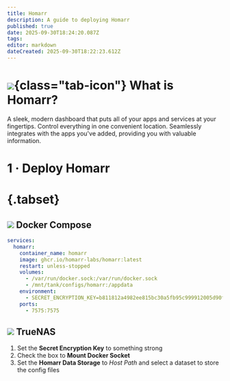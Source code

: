```yaml
---
title: Homarr
description: A guide to deploying Homarr
published: true
date: 2025-09-30T18:24:20.087Z
tags: 
editor: markdown
dateCreated: 2025-09-30T18:22:23.612Z
---
```


# ![](/homarr.png){class="tab-icon"} What is Homarr?
A sleek, modern dashboard that puts all of your apps and services at your fingertips. Control everything in one convenient location. Seamlessly integrates with the apps you've added, providing you with valuable information.


# 1 · Deploy Homarr
# {.tabset}
## <img src="/docker.png" class="tab-icon"> Docker Compose

```yaml
services:
  homarr:
    container_name: homarr
    image: ghcr.io/homarr-labs/homarr:latest
    restart: unless-stopped
    volumes:
      - /var/run/docker.sock:/var/run/docker.sock
      - /mnt/tank/configs/homarr:/appdata
    environment:
      - SECRET_ENCRYPTION_KEY=b811812a4982ee815bc30a5fb95c999912005d90fca73eafcd3e8758a09b298f
    ports:
      - 7575:7575
```

## <img src="/truenas.png" class="tab-icon"> TrueNAS

1. Set the **Secret Encryption Key** to something strong
1. Check the box to **Mount Docker Socket**
1. Set the **Homarr Data Storage** to *Host Path* and select a dataset to store the config files